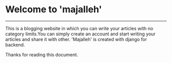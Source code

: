 Welcome to 'majalleh'
=================================

* * * * *

This is a blogging website in which you can write your articles with no
category limits.You can simply create an account and start writing your
articles and share it with other. 
'Majalleh' is created with django for backend.

Thanks for reading this document.
